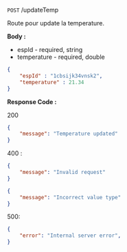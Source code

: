 `POST` /updateTemp

Route pour update la temperature.

**Body :** 

- espId - required, string
- temperature - required, double

```json
{
    "espId" : "1cbsijk34vnsk2",
    "temperature" : 21.34
}
```

**Response Code :** 

200
```json
{
	"message": "Temperature updated"
}
```

400 :

```json
{
	"message": "Invalid request"
}
```

```json
{
	"message": "Incorrect value type"
}
```

500:

```json
{
	"error": "Internal server error",
}
```

</aside>
